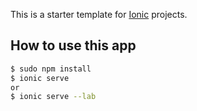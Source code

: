 This is a starter template for [Ionic](http://ionicframework.com/docs/) projects.

## How to use this app

```bash
$ sudo npm install
$ ionic serve
or
$ ionic serve --lab
```

